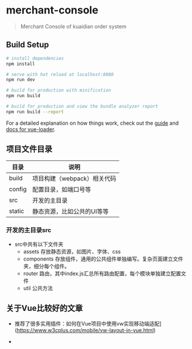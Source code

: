 
# merchant-console

> Merchant Console of kuaidian order system

## Build Setup

``` bash
# install dependencies
npm install

# serve with hot reload at localhost:8080
npm run dev

# build for production with minification
npm run build

# build for production and view the bundle analyzer report
npm run build --report
```

For a detailed explanation on how things work, check out the [guide](http://vuejs-templates.github.io/webpack/) and [docs for vue-loader](http://vuejs.github.io/vue-loader).

## 项目文件目录
| 目录     | 说明                |
| ------ | ----------------- |
| build  | 项目构建（webpack）相关代码 |
| config | 配置目录，如端口号等        |
| src    | 开发的主目录            |
| static | 静态资源，比如公共的UI等等    |

### 开发的主目录src

* src中共有以下文件夹
  * assets 存放静态资源，如图片、字体、css
  * components 存放组件，通用的公共组件单独编写。复杂页面建立文件夹，细分每个组件。
  * router 路由，其中index.js汇总所有路由配置，每个模块单独建立配置文件
  * util 公共方法


## 关于Vue比较好的文章

* 推荐了很多实用插件：如何在Vue项目中使用vw实现移动端适配](https://www.w3cplus.com/mobile/vw-layout-in-vue.html)

* ​

  ​